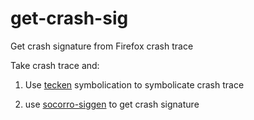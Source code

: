 # get-crash-sig

Get crash signature from Firefox crash trace

Take crash trace and:

1. Use [tecken](https://github.com/mozilla-services/tecken) symbolication to symbolicate crash trace

2. use [socorro-siggen](https://github.com/willkg/socorro-siggen) to get crash signature
